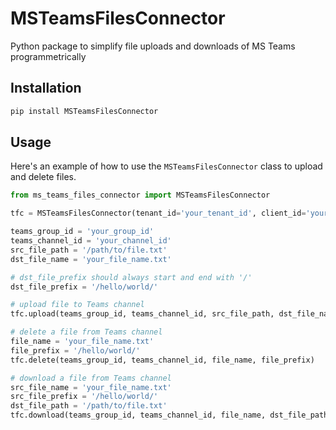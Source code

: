 # MSTeamsFilesConnector
Python package to simplify file uploads and downloads of MS Teams programmetrically


## Installation
```bash
pip install MSTeamsFilesConnector
```


## Usage
Here's an example of how to use the `MSTeamsFilesConnector` class to upload and delete files.

```python
from ms_teams_files_connector import MSTeamsFilesConnector

tfc = MSTeamsFilesConnector(tenant_id='your_tenant_id', client_id='your_client_id', client_secret='your_client_secret')

teams_group_id = 'your_group_id'
teams_channel_id = 'your_channel_id'
src_file_path = '/path/to/file.txt'
dst_file_name = 'your_file_name.txt'

# dst_file_prefix should always start and end with '/'
dst_file_prefix = '/hello/world/'

# upload file to Teams channel
tfc.upload(teams_group_id, teams_channel_id, src_file_path, dst_file_name, dst_file_prefix)

# delete a file from Teams channel
file_name = 'your_file_name.txt'
file_prefix = '/hello/world/'
tfc.delete(teams_group_id, teams_channel_id, file_name, file_prefix)

# download a file from Teams channel
src_file_name = 'your_file_name.txt'
src_file_prefix = '/hello/world/'
dst_file_path = '/path/to/file.txt'
tfc.download(teams_group_id, teams_channel_id, file_name, dst_file_path, file_prefix)

```
